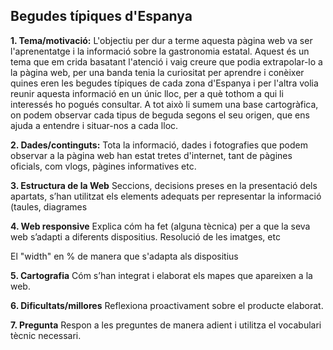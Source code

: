 ## Begudes típiques d'Espanya ## 


**1. Tema/motivació:**
L'objectiu per dur a terme aquesta pàgina web va ser l'aprenentatge i la informació sobre la gastronomia estatal. Aquest és un tema que em crida basatant l'atenció i vaig creure que podia extrapolar-lo a la pàgina web, per una banda tenia la curiositat per aprendre i conèixer quines eren les begudes típiques de cada zona d'Espanya i per l'altra volia reunir aquesta informació en un únic lloc, per a què tothom a qui li interessés ho pogués consultar. A tot això li sumem una base cartogràfica, on podem observar cada tipus de beguda segons el seu origen, que ens ajuda a entendre i situar-nos a cada lloc. 

**2. Dades/continguts:** 
Tota la informació, dades i fotografies que podem observar a la pàgina web han estat tretes d'internet, tant de pàgines oficials, com vlogs, pàgines informatives etc.

**3. Estructura de la Web**
Seccions, decisions preses en la presentació dels
apartats, s’han utilitzat els elements adequats per representar la informació
(taules, diagrames

**4. Web responsive**
Explica cóm ha fet (alguna tècnica) per a que la seva web
s’adapti a diferents dispositius. Resolució de les imatges, etc 

El "width" en % de manera que s'adapta als dispositius

**5. Cartografia**
Cóm s’han integrat i elaborat els mapes que apareixen a la web.

**6. Dificultats/millores**
Reflexiona proactivament sobre el producte elaborat.

**7. Pregunta**
Respon a les preguntes de manera adient i utilitza el vocabulari tècnic
necessari.
